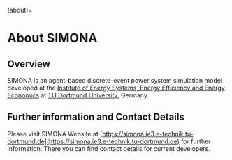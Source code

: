 (about)=
# About SIMONA

## Overview

SIMONA is an agent-based discrete-event power system simulation model developed at the [Institute of Energy Systems, Energy Efficiency and Energy Economics](https://ie3.etit.tu-dortmund.de) at [TU Dortmund University](https://www.tu-dortmund.de), Germany.

## Further information and Contact Details

Please visit SIMONA Website at [https://simona.ie3.e-technik.tu-dortmund.de](https://simona.ie3.e-technik.tu-dortmund.de) for further Information. There you can find contact details for current developers.
